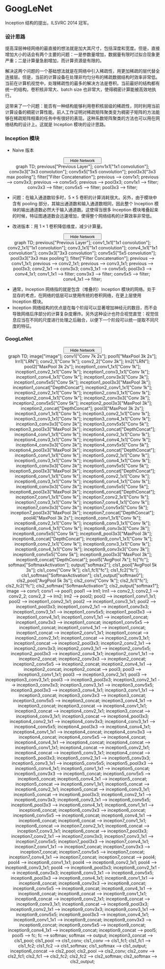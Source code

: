 # GoogLeNet

Inception 结构的提出，ILSVRC 2014 冠军。

### 设计思路

提高深层神经网络的最直接的想法就是加大其尺寸，包括深度和宽度。但是，直接增加大小的话会有两个主要的问题：一是参数量增加，数据量有限时过拟合现象更严重；二是计算量急剧增加，而计算资源是有限的。

解决这两个问题的一个基础想法就是在网络中引入稀疏性，用更加稀疏的层代替全连接层。但是，当前的计算设备在处理非均匀分布的稀疏数据结构时效率非常低。当前在计算机视觉中，处理稀疏性的最多的解决方法是卷积。当前最好的结构都有统一的结构，卷积核非常大、batch size 也非常大，使得稠密计算能被高效地执行。

这带来了一个问题：能否有一种结构能够利用卷积核层级的稀疏性，同时利用当前计算设备的稠密计算性能。前人工作证明对稀疏矩阵聚类变为稠密子矩阵的方法能够在稀疏矩阵相乘的任务中有很好的表现。这种系数矩阵聚类的方法也可以用在网络结构的设计上。这就是 Inception 模块的设计思路。

### Inception 模块

- Naive 版本

<script type="text/javascript" src="../js/mermaid.js"></script>
<script type="text/javascript">
mermaid.initialize({startOnLoad:true});
</script>
<script type="text/javascript">
var is_show = true;
function ClickShowButton1()
{
    if (is_show == false)
    {
        document.getElementById('naive-inception').style.display = "block";
        document.getElementById('show-button-naive-inception').innerHTML = "<span id=\"button-left\"><i class=\"demo-icon icon-sitemap\"></i> Hide Network</span><span id=\"button-right\"><i class=\"demo-icon icon-down-open\"></i></span></button></center></center>";
        is_show = true;
    }
    else
    {
        document.getElementById('naive-inception').style.display = "none";
        document.getElementById('show-button-naive-inception').innerHTML = "<span id=\"button-left\"><i class=\"demo-icon icon-sitemap\"></i> Show Network</span><span id=\"button-right\"><i class=\"demo-icon icon-down-open\"></i></span></button></center></center>";
        is_show = false;
    }
}
</script>
<center><button class="button show" id="show-button-naive-inception" onclick="ClickShowButton1()">
<span id="button-left">
<i class="demo-icon icon-sitemap"></i> Hide Network
</span>
<span id="button-right">
<i class="demo-icon icon-down-open"></i>
</span></button></center>
<center>
<div class="mermaid" id="naive-inception" style="display: block">
    graph TD;
    previous["Previous Layer"];
    conv1x1["1x1 convolution"];
    conv3x3["3x3 convolution"];
    conv5x5["5x5 convolution"];
    pool3x3["3x3 max pooling"];
    filter["Filter Concatenation"];
    previous --> conv1x1;
    previous --> conv3x3;
    previous --> conv5x5;
    previous --> pool3x3;
    conv1x1 --> filter;
    conv3x3 --> filter;
    conv5x5 --> filter;
    pool3x3 --> filter;
</div>
</center> 

- 问题：在输入通道数较多时，$5\times 5$ 卷积的计算消耗很大。另外，由于模块中含有 pooling 部分，其输出通道数和输入通道数相同，因此整个 Inception 模块的输出通道数必然大于输入通道数。这使得当很多 Inception 模块堆叠起来的时候，特征图通道数会迅速增加，使得整个网络结构的计算效率非常低。

- 改进版本：用 $1\times 1$ 卷积降低维度，减少计算量。

<script type="text/javascript" src="../js/mermaid.js"></script>
<script type="text/javascript">
mermaid.initialize({startOnLoad:true});
</script>
<script type="text/javascript">
var is_show = true;
function ClickShowButton2()
{
    if (is_show == false)
    {
        document.getElementById('dimreduct-inception').style.display = "block";
        document.getElementById('show-button-dimreduct-inception').innerHTML = "<span id=\"button-left\"><i class=\"demo-icon icon-sitemap\"></i> Hide Network</span><span id=\"button-right\"><i class=\"demo-icon icon-down-open\"></i></span></button></center></center>";
        is_show = true;
    }
    else
    {
        document.getElementById('dimreduct-inception').style.display = "none";
        document.getElementById('show-button-dimreduct-inception').innerHTML = "<span id=\"button-left\"><i class=\"demo-icon icon-sitemap\"></i> Show Network</span><span id=\"button-right\"><i class=\"demo-icon icon-down-open\"></i></span></button></center></center>";
        is_show = false;
    }
}
</script>
<center><button class="button show" id="show-button-dimreduct-inception" onclick="ClickShowButton2()">
<span id="button-left">
<i class="demo-icon icon-sitemap"></i> Hide Network
</span>
<span id="button-right">
<i class="demo-icon icon-down-open"></i>
</span></button></center>
<center>
<div class="mermaid" id="dimreduct-inception" style="display: block">
    graph TD;
    previous["Previous Layer"];
    conv1_1x1["1x1 convolution"];
    conv2_1x1["1x1 convolution"];
    conv3_1x1["1x1 convolution"];
    conv4_1x1["1x1 convolution"];
    conv3x3["3x3 convolution"];
    conv5x5["5x5 convolution"];
    pool3x3["3x3 max pooling"];
    filter["Filter Concatenation"];
    previous --> conv1_1x1;
    previous --> conv2_1x1;
    previous --> conv3_1x1;
    previous --> pool3x3;
    conv2_1x1 --> conv3x3;
    conv3_1x1 --> conv5x5;
    pool3x3 --> conv4_1x1;
    conv1_1x1 --> filter;
    conv3x3 --> filter;
    conv5x5 --> filter;
    conv4_1x1 --> filter;
</div>
</center>

- 通常，Inception 网络指的就是包含（堆叠的）Inception 模块的网络。处于显存的考虑，在网络的低层可以使用传统的卷积网络，在更上层使用 Inception 模块。
- Inception 网络结构的优点是在每个阶段可以显著增加神经元的数目，而不会导致网络后序部分的计算复杂度爆炸。另外这种设计也符合视觉直觉：视觉信息应当在不同的尺度进行处理之后融合，以便下一个阶段可以统一提取不同尺度的特征。

### GoogLeNet

<script type="text/javascript" src="../js/mermaid.js"></script>
<script type="text/javascript">
mermaid.initialize({startOnLoad:true});
</script>
<script type="text/javascript">
var is_show = true;
function ClickShowButton3()
{
    if (is_show == false)
    {
        document.getElementById('googlenet-graph').style.display = "block";
        document.getElementById('show-button-googlenet').innerHTML = "<span id=\"button-left\"><i class=\"demo-icon icon-sitemap\"></i> Hide Network</span><span id=\"button-right\"><i class=\"demo-icon icon-down-open\"></i></span></button></center></center>";
        is_show = true;
    }
    else
    {
        document.getElementById('googlenet-graph').style.display = "none";
        document.getElementById('show-button-googlenet').innerHTML = "<span id=\"button-left\"><i class=\"demo-icon icon-sitemap\"></i> Show Network</span><span id=\"button-right\"><i class=\"demo-icon icon-down-open\"></i></span></button></center></center>";
        is_show = false;
    }
}
</script>
<center><button class="button show" id="show-button-googlenet" onclick="ClickShowButton3()">
<span id="button-left">
<i class="demo-icon icon-sitemap"></i> Hide Network
</span>
<span id="button-right">
<i class="demo-icon icon-down-open"></i>
</span></button></center>
<center>
<div class="mermaid" id="googlenet-graph" style="display: block">
    graph TD;
    image["image"];
    conv1["Conv 7k 2s"];
    pool1["MaxPool 3k 2s"];
    lrn1["LRN"];
    conv2_1["Conv 1k"];
    conv2_2["Conv 3k"];
    lrn2["LRN"];
    pool2["MaxPool 3k 2s"];
    inception1_conv1_1x1["Conv 1k"];
    inception1_conv2_1x1["Conv 1k"];
    inception1_conv3_1x1["Conv 1k"];
    inception1_conv4_1x1["Conv 1k"];
    inception1_conv3x3["Conv 3k"];
    inception1_conv5x5["Conv 5k"];
    inception1_pool3x3["MaxPool 3k"];
    inception1_concat["DepthConcat"];
    inception2_conv1_1x1["Conv 1k"];
    inception2_conv2_1x1["Conv 1k"];
    inception2_conv3_1x1["Conv 1k"];
    inception2_conv4_1x1["Conv 1k"];
    inception2_conv3x3["Conv 3k"];
    inception2_conv5x5["Conv 5k"];
    inception2_pool3x3["MaxPool 3k"];
    inception2_concat["DepthConcat"];
    pool3["MaxPool 3k 2s"];
    inception3_conv1_1x1["Conv 1k"];
    inception3_conv2_1x1["Conv 1k"];
    inception3_conv3_1x1["Conv 1k"];
    inception3_conv4_1x1["Conv 1k"];
    inception3_conv3x3["Conv 3k"];
    inception3_conv5x5["Conv 5k"];
    inception3_pool3x3["MaxPool 3k"];
    inception3_concat["DepthConcat"];
    inception4_conv1_1x1["Conv 1k"];
    inception4_conv2_1x1["Conv 1k"];
    inception4_conv3_1x1["Conv 1k"];
    inception4_conv4_1x1["Conv 1k"];
    inception4_conv3x3["Conv 3k"];
    inception4_conv5x5["Conv 5k"];
    inception4_pool3x3["MaxPool 3k"];
    inception4_concat["DepthConcat"];
    inception5_conv1_1x1["Conv 1k"];
    inception5_conv2_1x1["Conv 1k"];
    inception5_conv3_1x1["Conv 1k"];
    inception5_conv4_1x1["Conv 1k"];
    inception5_conv3x3["Conv 3k"];
    inception5_conv5x5["Conv 5k"];
    inception5_pool3x3["MaxPool 3k"];
    inception5_concat["DepthConcat"];
    inception6_conv1_1x1["Conv 1k"];
    inception6_conv2_1x1["Conv 1k"];
    inception6_conv3_1x1["Conv 1k"];
    inception6_conv4_1x1["Conv 1k"];
    inception6_conv3x3["Conv 3k"];
    inception6_conv5x5["Conv 5k"];
    inception6_pool3x3["MaxPool 3k"];
    inception6_concat["DepthConcat"];
    inception7_conv1_1x1["Conv 1k"];
    inception7_conv2_1x1["Conv 1k"];
    inception7_conv3_1x1["Conv 1k"];
    inception7_conv4_1x1["Conv 1k"];
    inception7_conv3x3["Conv 3k"];
    inception7_conv5x5["Conv 5k"];
    inception7_pool3x3["MaxPool 3k"];
    inception7_concat["DepthConcat"];
    pool4["MaxPool 3k 2s"];
    inception8_conv1_1x1["Conv 1k"];
    inception8_conv2_1x1["Conv 1k"];
    inception8_conv3_1x1["Conv 1k"];
    inception8_conv4_1x1["Conv 1k"];
    inception8_conv3x3["Conv 3k"];
    inception8_conv5x5["Conv 5k"];
    inception8_pool3x3["MaxPool 3k"];
    inception8_concat["DepthConcat"];
    inception9_conv1_1x1["Conv 1k"];
    inception9_conv2_1x1["Conv 1k"];
    inception9_conv3_1x1["Conv 1k"];
    inception9_conv4_1x1["Conv 1k"];
    inception9_conv3x3["Conv 3k"];
    inception9_conv5x5["Conv 5k"];
    inception9_pool3x3["MaxPool 3k"];
    inception9_concat["DepthConcat"];
    pool5["AvgPool 7k"];
    fc["fc"];
    softmax["SoftmaxActivation"];
    output["softmax2"];
    cls1_pool["AvgPool 5k 3s"];
    cls1_conv["Conv 1k"];
    cls1_fc1["fc"];
    cls1_fc2["fc"];
    cls1_softmax["SoftmaxActivation"];
    cls1_output["softmax0"];
    cls2_pool["AvgPool 5k 3s"];
    cls2_conv["Conv 1k"];
    cls2_fc1["fc"];
    cls2_fc2["fc"];
    cls2_softmax["SoftmaxActivation"];
    cls2_output["softmax1"];
    image --> conv1;
    conv1 --> pool1;
    pool1 --> lrn1;
    lrn1 --> conv2_1;
    conv2_1 --> conv2_2;
    conv2_2 --> lrn2;
    lrn2 --> pool2;
    pool2 --> inception1_conv1_1x1;
    pool2 --> inception1_conv2_1x1;
    pool2 --> inception1_conv3_1x1;
    pool2 --> inception1_pool3x3;
    inception1_conv2_1x1 --> inception1_conv3x3;
    inception1_conv3_1x1 --> inception1_conv5x5;
    inception1_pool3x3 --> inception1_conv4_1x1;
    inception1_conv1_1x1 --> inception1_concat;
    inception1_conv3x3 --> inception1_concat;
    inception1_conv5x5 --> inception1_concat;
    inception1_conv4_1x1 --> inception1_concat;
    inception1_concat --> inception2_conv1_1x1;
    inception1_concat --> inception2_conv2_1x1;
    inception1_concat --> inception2_conv3_1x1;
    inception1_concat --> inception2_pool3x3;
    inception2_conv2_1x1 --> inception2_conv3x3;
    inception2_conv3_1x1 --> inception2_conv5x5;
    inception2_pool3x3 --> inception2_conv4_1x1;
    inception2_conv1_1x1 --> inception2_concat;
    inception2_conv3x3 --> inception2_concat;
    inception2_conv5x5 --> inception2_concat;
    inception2_conv4_1x1 --> inception2_concat;
    inception2_concat --> pool3;
    pool3 --> inception3_conv1_1x1;
    pool3 --> inception3_conv2_1x1;
    pool3 --> inception3_conv3_1x1;
    pool3 --> inception3_pool3x3;
    inception3_conv2_1x1 --> inception3_conv3x3;
    inception3_conv3_1x1 --> inception3_conv5x5;
    inception3_pool3x3 --> inception3_conv4_1x1;
    inception3_conv1_1x1 --> inception3_concat;
    inception3_conv3x3 --> inception3_concat;
    inception3_conv5x5 --> inception3_concat;
    inception3_conv4_1x1 --> inception3_concat;
    inception3_concat --> inception4_conv1_1x1;
    inception3_concat --> inception4_conv2_1x1;
    inception3_concat --> inception4_conv3_1x1;
    inception3_concat --> inception4_pool3x3;
    inception4_conv2_1x1 --> inception4_conv3x3;
    inception4_conv3_1x1 --> inception4_conv5x5;
    inception4_pool3x3 --> inception4_conv4_1x1;
    inception4_conv1_1x1 --> inception4_concat;
    inception4_conv3x3 --> inception4_concat;
    inception4_conv5x5 --> inception4_concat;
    inception4_conv4_1x1 --> inception4_concat;
    inception4_concat --> inception5_conv1_1x1;
    inception4_concat --> inception5_conv2_1x1;
    inception4_concat --> inception5_conv3_1x1;
    inception4_concat --> inception5_pool3x3;
    inception5_conv2_1x1 --> inception5_conv3x3;
    inception5_conv3_1x1 --> inception5_conv5x5;
    inception5_pool3x3 --> inception5_conv4_1x1;
    inception5_conv1_1x1 --> inception5_concat;
    inception5_conv3x3 --> inception5_concat;
    inception5_conv5x5 --> inception5_concat;
    inception5_conv4_1x1 --> inception5_concat;
    inception5_concat --> inception6_conv1_1x1;
    inception5_concat --> inception6_conv2_1x1;
    inception5_concat --> inception6_conv3_1x1;
    inception5_concat --> inception6_pool3x3;
    inception6_conv2_1x1 --> inception6_conv3x3;
    inception6_conv3_1x1 --> inception6_conv5x5;
    inception6_pool3x3 --> inception6_conv4_1x1;
    inception6_conv1_1x1 --> inception6_concat;
    inception6_conv3x3 --> inception6_concat;
    inception6_conv5x5 --> inception6_concat;
    inception6_conv4_1x1 --> inception6_concat;
    inception6_concat --> inception7_conv1_1x1;
    inception6_concat --> inception7_conv2_1x1;
    inception6_concat --> inception7_conv3_1x1;
    inception6_concat --> inception7_pool3x3;
    inception7_conv2_1x1 --> inception7_conv3x3;
    inception7_conv3_1x1 --> inception7_conv5x5;
    inception7_pool3x3 --> inception7_conv4_1x1;
    inception7_conv1_1x1 --> inception7_concat;
    inception7_conv3x3 --> inception7_concat;
    inception7_conv5x5 --> inception7_concat;
    inception7_conv4_1x1 --> inception7_concat;
    inception7_concat --> pool4;
    pool4 --> inception8_conv1_1x1;
    pool4 --> inception8_conv2_1x1;
    pool4 --> inception8_conv3_1x1;
    pool4 --> inception8_pool3x3;
    inception8_conv2_1x1 --> inception8_conv3x3;
    inception8_conv3_1x1 --> inception8_conv5x5;
    inception8_pool3x3 --> inception8_conv4_1x1;
    inception8_conv1_1x1 --> inception8_concat;
    inception8_conv3x3 --> inception8_concat;
    inception8_conv5x5 --> inception8_concat;
    inception8_conv4_1x1 --> inception8_concat;
    inception8_concat --> inception9_conv1_1x1;
    inception8_concat --> inception9_conv2_1x1;
    inception8_concat --> inception9_conv3_1x1;
    inception8_concat --> inception9_pool3x3;
    inception9_conv2_1x1 --> inception9_conv3x3;
    inception9_conv3_1x1 --> inception9_conv5x5;
    inception9_pool3x3 --> inception_conv4_1x1;
    inception9_conv1_1x1 --> inception9_concat;
    inception9_conv3x3 --> inception9_concat;
    inception9_conv5x5 --> inception9_concat;
    inception9_conv4_1x1 --> inception9_concat;
    inception9_concat --> pool5;
    pool5 --> fc;
    fc --> softmax;
    softmax --> output;
    inception3_concat --> cls1_pool;
    cls1_pool --> cls1_conv;
    cls1_conv --> cls1_fc1;
    cls1_fc1 --> cls1_fc2;
    cls1_fc2 --> cls1_softmax;
    cls1_softmax --> cls1_output;
    inception6_concat --> cls2_pool;
    cls2_pool --> cls2_conv;
    cls2_conv --> cls2_fc1;
    cls2_fc1 --> cls2_fc2;
    cls2_fc2 --> cls2_softmax;
    cls2_softmax --> cls2_output;
</div>
</center>
